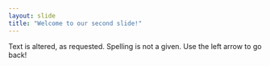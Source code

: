 ```yaml
---
layout: slide
title: "Welcome to our second slide!"
---
```

Text is altered, as requested. Spelling is not a given.
Use the left arrow to go back!
